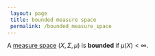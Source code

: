```yaml
---
 layout: page
 title: bounded measure space
 permalink: /bounded_measure_space
---
```

A [measure space](https://defsmath.github.io/DefsMath/measure_space) $(X,\Sigma, \mu)$ is **bounded** if $\mu(X) < \infty$.


